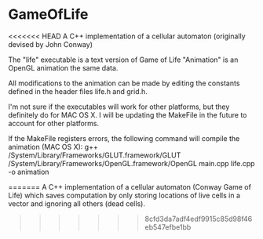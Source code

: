 GameOfLife
==========

<<<<<<< HEAD
A C++ implementation of a cellular automaton (originally devised by John Conway)

The "life" executable is a text version of Game of Life
"Animation" is an OpenGL animation the same data.

All modifications to the animation can be made by editing the constants defined in the header files life.h and grid.h.

I'm not sure if the executables will work for other platforms, but they definitely do for MAC OS X. I will be updating the MakeFile in the future to account for other platforms.

If the MakeFile registers errors, the following command will compile the animation (MAC OS X):
	g++ /System/Library/Frameworks/GLUT.framework/GLUT /System/Library/Frameworks/OpenGL.framework/OpenGL main.cpp life.cpp -o animation
	
=======
A C++ implementation of a cellular automaton (Conway Game of Life) which saves computation by only storing locations of live cells in a vector and ignoring all others (dead cells).
>>>>>>> 8cfd3da7adf4edf9915c85d98f46eb547efbe1bb
